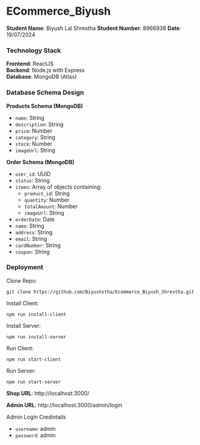 # ECommerce_Biyush

**Student Name**: Biyush Lal Shrestha
**Student Number**: 8966938
**Date**: 19/07/2024

### Technology Stack

**Frontend**: ReactJS  
**Backend**: Node.js with Express  
**Database**: MongoDB (Atlas)


### Database Schema Design

**Products Schema (MongoDB)**

- `name`: String
- `description`: String
- `price`: Number
- `category`: String
- `stock`: Number
- `imageUrl`: String

**Order Schema (MongoDB)**
- `user_id`: UUID
- `status`: String
- `items`: Array of objects containing:
  - `product_id`: String
  - `quantity`: Number
  - `totalAmount`: Number
  - `imageUrl`: String  
- `orderDate`: Date
- `name`: String
- `address`: String
- `email`: String
- `cardNumber`: String
- `coupon`: String


### Deployment

Clone Repo:
````
git clone https://github.com/Biyushstha/Ecommerce_Biyush_Shrestha.git
````

Install Client:
````
npm run install-client
````
Install Server:
````
npm run install-server
````
Run Client:
````
npm run start-client
````
Run Server:
````
npm run start-server
````

**Shop URL**: http://localhost:3000/

**Admin URL**: http://localhost:3000/admin/login

Admin Login Credintails
- `username`: admin 
- `password`: admin 
